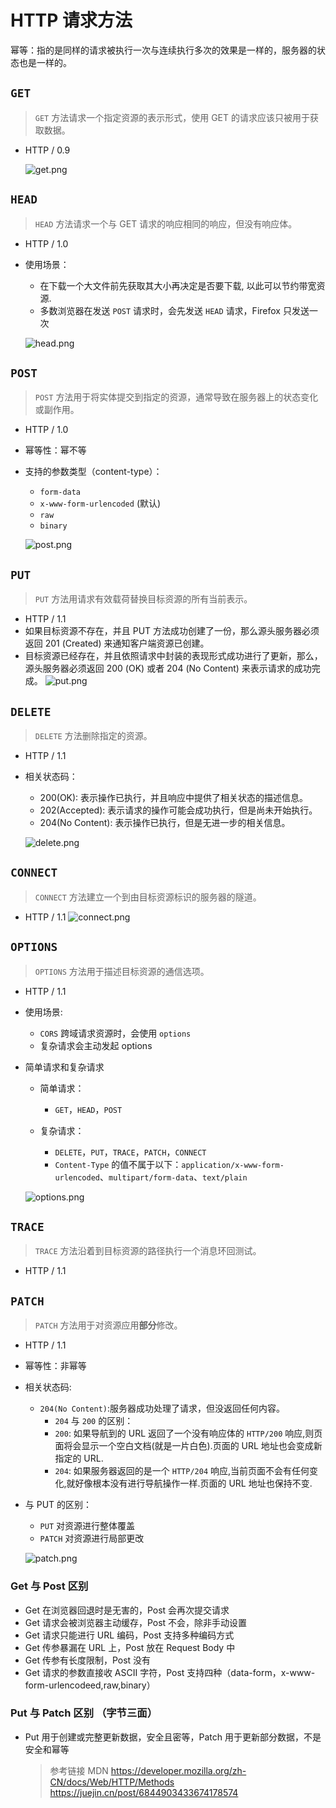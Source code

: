 # HTTP 请求方法

幂等：指的是同样的请求被执行一次与连续执行多次的效果是一样的，服务器的状态也是一样的。

## `GET`

> `GET` 方法请求一个指定资源的表示形式，使用 GET 的请求应该只被用于获取数据。

- HTTP / 0.9

  ![get.png](./get.png)

## `HEAD`

> `HEAD` 方法请求一个与 GET 请求的响应相同的响应，但没有响应体。

- HTTP / 1.0
- 使用场景：

  - 在下载一个大文件前先获取其大小再决定是否要下载, 以此可以节约带宽资源.
  - 多数浏览器在发送 `POST` 请求时，会先发送 `HEAD` 请求，Firefox 只发送一次

  ![head.png](./head.png)

## `POST`

> `POST` 方法用于将实体提交到指定的资源，通常导致在服务器上的状态变化或副作用。

- HTTP / 1.0
- 幂等性：幂不等
- 支持的参数类型（content-type）：

  - `form-data`
  - `x-www-form-urlencoded` (默认)
  - `raw`
  - `binary`

  ![post.png](./post.png)

## `PUT`

> `PUT` 方法用请求有效载荷替换目标资源的所有当前表示。

- HTTP / 1.1
- 如果目标资源不存在，并且 PUT 方法成功创建了一份，那么源头服务器必须返回 201 (Created) 来通知客户端资源已创建。
- 目标资源已经存在，并且依照请求中封装的表现形式成功进行了更新，那么，源头服务器必须返回 200 (OK) 或者 204 (No Content) 来表示请求的成功完成。
  ![put.png](./put.png)

## `DELETE`

> `DELETE` 方法删除指定的资源。

- HTTP / 1.1
- 相关状态码：

  - 200(OK): 表示操作已执行，并且响应中提供了相关状态的描述信息。
  - 202(Accepted): 表示请求的操作可能会成功执行，但是尚未开始执行。
  - 204(No Content): 表示操作已执行，但是无进一步的相关信息。

  ![delete.png](./delete.png)

## `CONNECT`

> `CONNECT` 方法建立一个到由目标资源标识的服务器的隧道。

- HTTP / 1.1
  ![connect.png](./connect.png)

## `OPTIONS`

> `OPTIONS` 方法用于描述目标资源的通信选项。

- HTTP / 1.1
- 使用场景:
  - `CORS` 跨域请求资源时，会使用 `options`
  - 复杂请求会主动发起 options
- 简单请求和复杂请求

  - 简单请求：
    - `GET`，`HEAD`，`POST`
  - 复杂请求：

    - `DELETE`，`PUT`，`TRACE`，`PATCH`，`CONNECT`
    - `Content-Type` 的值不属于以下：`application/x-www-form-urlencoded`、`multipart/form-data`、`text/plain`

  ![options.png](./options.png)

## `TRACE`

> `TRACE` 方法沿着到目标资源的路径执行一个消息环回测试。

- HTTP / 1.1

## `PATCH`

> `PATCH` 方法用于对资源应用**部分**修改。

- HTTP / 1.1
- 幂等性：非幂等
- 相关状态码:
  - `204(No Content)`:服务器成功处理了请求，但没返回任何内容。
    - `204` 与 `200` 的区别：
    - `200`: 如果导航到的 URL 返回了一个没有响应体的 `HTTP/200` 响应,则页面将会显示一个空白文档(就是一片白色).页面的 URL 地址也会变成新指定的 URL.
    - `204`: 如果服务器返回的是一个 `HTTP/204` 响应,当前页面不会有任何变化,就好像根本没有进行导航操作一样.页面的 URL 地址也保持不变.
- 与 PUT 的区别：

  - `PUT` 对资源进行整体覆盖
  - `PATCH` 对资源进行局部更改

  ![patch.png](./patch.png)

### Get 与 Post 区别

- Get 在浏览器回退时是无害的，Post 会再次提交请求
- Get 请求会被浏览器主动缓存，Post 不会，除非手动设置
- Get 请求只能进行 URL 编码，Post 支持多种编码方式
- Get 传参暴漏在 URL 上，Post 放在 Request Body 中
- Get 传参有长度限制，Post 没有
- Get 请求的参数直接收 ASCII 字符，Post 支持四种（data-form，x-www-form-urlencodeed,raw,binary）

### Put 与 Patch 区别 （字节三面）

- Put 用于创建或完整更新数据，安全且密等，Patch 用于更新部分数据，不是安全和幂等
  > 参考链接 MDN
  > https://developer.mozilla.org/zh-CN/docs/Web/HTTP/Methods  
  > https://juejin.cn/post/6844903433674178574
